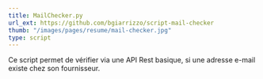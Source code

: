 ```yaml
---
title: MailChecker.py
url_ext: https://github.com/bgiarrizzo/script-mail-checker
thumb: "/images/pages/resume/mail-checker.jpg"
type: script
---
```


Ce script permet de vérifier via une API Rest basique, si une adresse e-mail existe chez son fournisseur.
